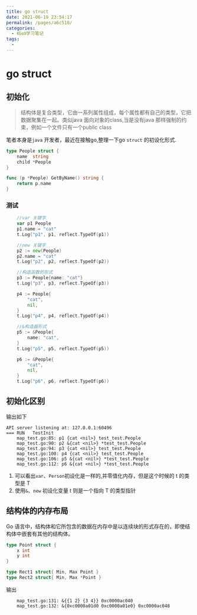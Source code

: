```yaml
---
title: go struct
date: 2021-06-19 23:54:17
permalink: /pages/a6c510/
categories:
  - 《Go》学习笔记
tags:
  - 
---
```

# go struct 

## 初始化

> 结构体是复合类型，它由一系列属性组成，每个属性都有自己的类型，它把数据聚集在一起。类似java 面向对象的class,当是没有java 那样强制的约束，例如一个文件只有一个public class

笔者本身是`java` 开发者，最近在接触go,整理一下go `struct` 的初设化形式.

```go
type People struct {
	name  string
	child *People
}

func (p *People) GetByName() string {
	return p.name
}
```

### 测试

```go
	//var 关键字
	var p1 People
	p1.name = "cat"
	t.Log("p1", p1, reflect.TypeOf(p1))

	//new 关键字
	p2 := new(People)
	p2.name = "cat"
	t.Log("p2", p2, reflect.TypeOf(p2))

	//构造函数的形式
	p3 := People{name: "cat"}
	t.Log("p3", p3, reflect.TypeOf(p3))

	p4 := People{
		"cat",
		nil,
	}
	t.Log("p4", p4, reflect.TypeOf(p4))

	//&构造器形式
	p5 := &People{
		name: "cat",
	}
	t.Log("p5", p5, reflect.TypeOf(p5))

	p6 := &People{
		"cat",
		nil,
	}
	t.Log("p6", p6, reflect.TypeOf(p6))
```



## 初始化区别

输出如下

```
API server listening at: 127.0.0.1:60496
=== RUN   TestInit
    map_test.go:85: p1 {cat <nil>} test_test.People
    map_test.go:90: p2 &{cat <nil>} *test_test.People
    map_test.go:94: p3 {cat <nil>} test_test.People
    map_test.go:100: p4 {cat <nil>} test_test.People
    map_test.go:106: p5 &{cat <nil>} *test_test.People
    map_test.go:112: p6 &{cat <nil>} *test_test.People
```

1. 可以看出`var`、`Person`初设化是一样的,并零值化内存，但是这个时候的 t 的类型是 T
2. 使用`&`、`new` 初设化变量 t 则是一个指向 T 的类型指针

## 结构体的内存布局

Go 语言中，结构体和它所包含的数据在内存中是以连续块的形式存在的，即使结构体中嵌套有其他的结构体。

```go
type Point struct {
	x int
	y int
}

type Rect1 struct{ Min, Max Point }
type Rect2 struct{ Min, Max *Point }
```

输出

```
    map_test.go:131: &{{1 2} {3 4}} 0xc0000ac040
    map_test.go:132: &{0xc0000a01d0 0xc0000a01e0} 0xc0000ac048
```

